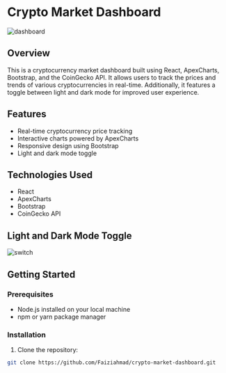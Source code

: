 # Crypto Market Dashboard

![dashboard](https://github.com/Faiziahmad/React-Crypto-Dashboard/assets/31207395/d33fefd5-3fb3-4eb4-b96d-9fdd8cf7bb3a)


## Overview

This is a cryptocurrency market dashboard built using React, ApexCharts, Bootstrap, and the CoinGecko API. It allows users to track the prices and trends of various cryptocurrencies in real-time. Additionally, it features a toggle between light and dark mode for improved user experience.

## Features

- Real-time cryptocurrency price tracking
- Interactive charts powered by ApexCharts
- Responsive design using Bootstrap
- Light and dark mode toggle

## Technologies Used

- React
- ApexCharts
- Bootstrap
- CoinGecko API

## Light and Dark Mode Toggle

![switch](https://github.com/Faiziahmad/React-Crypto-Dashboard/assets/31207395/ee878a2c-1806-49fd-92ec-3330133579bc)


## Getting Started

### Prerequisites

- Node.js installed on your local machine
- npm or yarn package manager


### Installation

1. Clone the repository:

```bash
git clone https://github.com/Faiziahmad/crypto-market-dashboard.git
